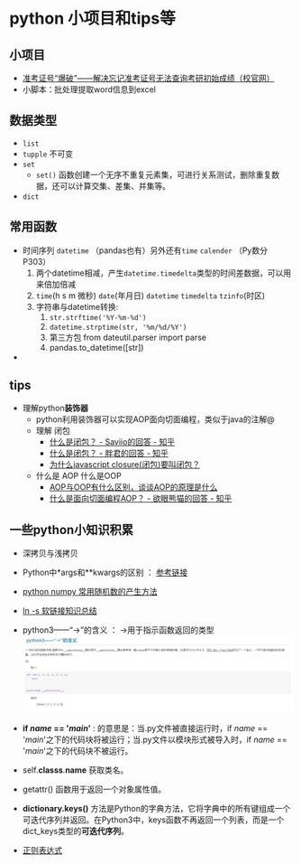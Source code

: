 # python 小项目和tips等

## 小项目

* [准考证号“爆破”——解决忘记准考证号无法查询考研初始成绩（校官网）](https://github.com/dyngq/summary-notebooks-of-postgraduate/tree/master/Python/burst_number)
* 小脚本：批处理提取word信息到excel

## 数据类型

* `list`
* `tupple` 不可变
* `set`
  * `set()` 函数创建一个无序不重复元素集，可进行关系测试，删除重复数据，还可以计算交集、差集、并集等。
* `dict`

## 常用函数

* 时间序列 `datetime` （pandas也有）另外还有`time` `calender` （Py数分 P303）
  1. 两个datetime相减，产生`datetime.timedelta`类型的时间差数据，可以用来倍加倍减
  2. `time`(h s m 微秒) `date`(年月日) `datetime` `timedelta` `tzinfo`(时区)
  3. 字符串与datetime转换: 
     1. `str.strftime('%Y-%m-%d')`
     2. `datetime.strptime(str, '%m/%d/%Y')`
     3. 第三方包 from dateutil.parser import parse
     4. pandas.to_datetime([str])
* 

## tips

* 理解python**装饰器** 
  * python利用装饰器可以实现AOP面向切面编程，类似于java的注解@
  * 理解 闭包 
    * [什么是闭包？ - Saviio的回答 - 知乎](https://www.zhihu.com/question/34210214/answer/94933160)
    * [什么是闭包？ - 胖君的回答 - 知乎](https://www.zhihu.com/question/34210214/answer/110177125)
    * [为什么javascript closure(闭包)要叫闭包？](https://www.zhihu.com/question/35177512)
  * 什么是 AOP 什么是OOP
    * [AOP与OOP有什么区别，谈谈AOP的原理是什么](https://juejin.im/post/6844903961955139598)
    * [什么是面向切面编程AOP？ - 欲眼熊猫的回答 - 知乎](https://www.zhihu.com/question/24863332/answer/48376158)

## 一些python小知识积累

* 深拷贝与浅拷贝
* Python中*args和**kwargs的区别 ： [参考链接](https://www.cnblogs.com/yunguoxiaoqiao/p/7626992.html)
* [python numpy 常用随机数的产生方法](https://blog.csdn.net/m0_37804518/article/details/78490709)
* [ln -s 软链接知识总结](https://www.cnblogs.com/hxy5/p/9460063.html)

* python3——“->”的含义 ： ->用于指示函数返回的类型
!['dyngq_images'](images/dyngq_2020-03-20-00-13-45.png)

* **if _name_ == '_main_'** : 的意思是：当.py文件被直接运行时，if _name_ == '_main_'之下的代码块将被运行；当.py文件以模块形式被导入时，if _name_ == '_main_'之下的代码块不被运行。
* self.__classs__.__name__ 获取类名。
* getattr() 函数用于返回一个对象属性值。
* **dictionary.keys()** 方法是Python的字典方法，它将字典中的所有键组成一个可迭代序列并返回。在Python3中，keys函数不再返回一个列表，而是一个dict_keys类型的**可迭代序列**。

* [正则表达式](/misc/re/)
